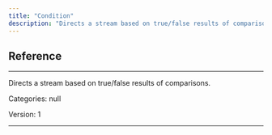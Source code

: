 ```yaml
---
title: "Condition"
description: "Directs a stream based on true/false results of comparisons."
---
```

## Reference
<hr />

Directs a stream based on true/false results of comparisons.

Categories: null

Version: 1

<hr />






